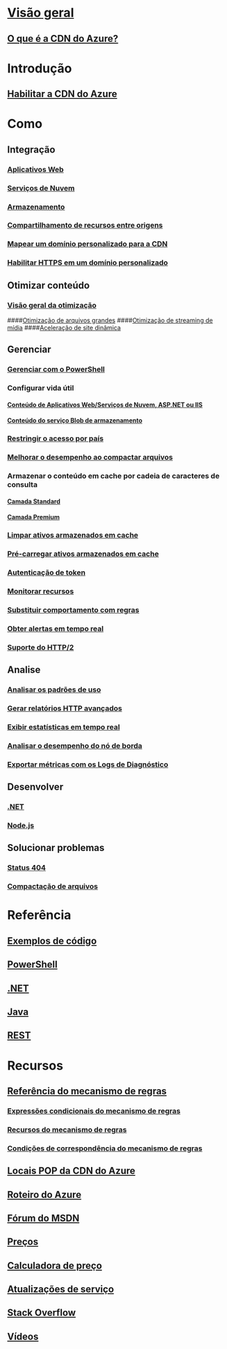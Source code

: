# [Visão geral](cdn-overview.md)
## [O que é a CDN do Azure?](../best-practices-cdn.md?toc=%2fazure%2fcdn%2ftoc.json)

# Introdução
## [Habilitar a CDN do Azure](cdn-create-new-endpoint.md)

# Como
## Integração
### [Aplicativos Web](../app-service-web/app-service-web-tutorial-content-delivery-network.md?toc=%2fazure%2fcdn%2ftoc.json)
### [Serviços de Nuvem](cdn-cloud-service-with-cdn.md)
### [Armazenamento](cdn-create-a-storage-account-with-cdn.md)
### [Compartilhamento de recursos entre origens](cdn-cors.md)
### [Mapear um domínio personalizado para a CDN](cdn-map-content-to-custom-domain.md)
### [Habilitar HTTPS em um domínio personalizado](cdn-custom-ssl.md)
## Otimizar conteúdo
### [Visão geral da otimização](cdn-optimization-overview.md)
####[Otimização de arquivos grandes](cdn-large-file-optimization.md)
####[Otimização de streaming de mídia](cdn-media-streaming-optimization.md)
####[Aceleração de site dinâmica](cdn-dynamic-site-acceleration.md)
 
## Gerenciar
### [Gerenciar com o PowerShell](cdn-manage-powershell.md)
### Configurar vida útil
#### [Conteúdo de Aplicativos Web/Serviços de Nuvem, ASP.NET ou IIS](cdn-manage-expiration-of-cloud-service-content.md)
#### [Conteúdo do serviço Blob de armazenamento](cdn-manage-expiration-of-blob-content.md)
### [Restringir o acesso por país](cdn-restrict-access-by-country.md)
### [Melhorar o desempenho ao compactar arquivos](cdn-improve-performance.md)
### Armazenar o conteúdo em cache por cadeia de caracteres de consulta
#### [Camada Standard](cdn-query-string.md)
#### [Camada Premium](cdn-query-string-premium.md)
### [Limpar ativos armazenados em cache](cdn-purge-endpoint.md)
### [Pré-carregar ativos armazenados em cache](cdn-preload-endpoint.md)
### [Autenticação de token](cdn-token-auth.md)
### [Monitorar recursos](cdn-resource-health.md)
### [Substituir comportamento com regras](cdn-rules-engine.md)
### [Obter alertas em tempo real](cdn-real-time-alerts.md)
### [Suporte do HTTP/2](cdn-http2.md)

## Analise
### [Analisar os padrões de uso](cdn-analyze-usage-patterns.md)
### [Gerar relatórios HTTP avançados](cdn-advanced-http-reports.md)
### [Exibir estatísticas em tempo real](cdn-real-time-stats.md)
### [Analisar o desempenho do nó de borda](cdn-edge-performance.md)
### [Exportar métricas com os Logs de Diagnóstico](cdn-log-analysis.md)

## Desenvolver
### [.NET](cdn-app-dev-net.md)
### [Node.js](cdn-app-dev-node.md)

## Solucionar problemas
### [Status 404](cdn-troubleshoot-endpoint.md)
### [Compactação de arquivos](cdn-troubleshoot-compression.md)

# Referência
## [Exemplos de código](https://azure.microsoft.com/en-us/resources/samples/?service=cdn)
## [PowerShell](/powershell/module/azurerm.cdn)
## [.NET](/dotnet/api/microsoft.azure.management.cdn)
## [Java](/java/api/com.microsoft.azure.management.cdn)
## [REST](/rest/api/cdn/)

# Recursos
##  [Referência do mecanismo de regras](cdn-rules-engine-reference.md)
### [Expressões condicionais do mecanismo de regras](cdn-rules-engine-reference-conditional-expressions.md)
### [Recursos do mecanismo de regras](cdn-rules-engine-reference-features.md)
### [Condições de correspondência do mecanismo de regras](cdn-rules-engine-reference-match-conditions.md)
## [Locais POP da CDN do Azure](cdn-pop-locations.md)
## [Roteiro do Azure](https://azure.microsoft.com/roadmap/)
## [Fórum do MSDN](https://social.msdn.microsoft.com/Forums/en-US/home?forum=azurecdn)
## [Preços](https://azure.microsoft.com/pricing/details/cdn/)
## [Calculadora de preço](https://azure.microsoft.com/pricing/calculator/)
## [Atualizações de serviço](https://azure.microsoft.com/updates/?product=cdn)
## [Stack Overflow](http://stackoverflow.com/questions/tagged/azure-cdn)
## [Vídeos](https://azure.microsoft.com/documentation/videos/index/?services=cdn)

